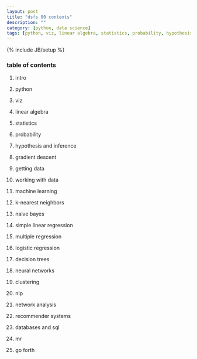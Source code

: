 ```yaml
---
layout: post
title: "dsfs 00 contents"
description: ""
category: [python, data science]
tags: [python, viz, linear algebra, statistics, probability, hypothesis, inference, gradient descent, machine learning, k-nearest, naive bayes, simple linear regression, multiple regression, logistic regression, decision trees, neural networks, clustering, nlp, network analysis, recommender systems]
---
```

{% include JB/setup %}


### table of contents

1. intro

1. python

1. viz

1. linear algebra

1. statistics

1. probability

1. hypothesis and inference

1. gradient descent

1. getting data

1. working with data

1. machine learning

1. k-nearest neighbors

1. naive bayes

1. simple linear regression

1. multiple regression

1. logistic regression

1. decision trees

1. neural networks

1. clustering

1. nlp

1. network analysis

1. recommender systems

1. databases and sql

1. mr

1. go forth